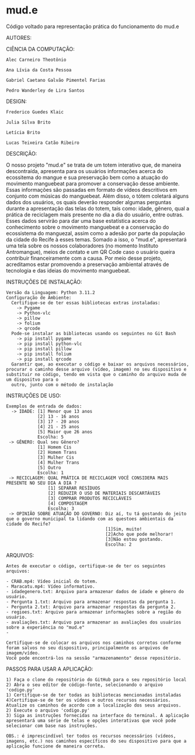 # mud.e
Código voltado para representação prática do funcionamento do mud.e

AUTORES:

  CIÊNCIA DA COMPUTAÇÃO:

    Alec Carneiro Theotônio

    Ana Lívia da Costa Pessoa

    Gabriel Caetano Galvão Pimentel Farias

    Pedro Wanderley de Lira Santos

  DESIGN:

    Frederico Guedes Klaic

    Julia Silva Brito

    Letícia Brito

    Lucas Teixeira Catão Ribeiro

 DESCRIÇÃO:

   O nosso projeto "mud.e" se trata de um totem interativo que, de maneira descontraída, apresenta para os usuários informações acerca do ecossitema do mangue e sua preservação bem como 
a atuação do movimento manguebeat para promover a conservação desse ambiente. Essas informações são passadas em formato de vídeos descritivos em conjunto com músicas do manguebeat. Além disso,
o tótem coletará alguns dados dos usuários, os quais deverão responder algumas perguntas durante a apresentação das telas do totem, tais como: idade, gênero, qual a prática de reciclagem mais 
presente no dia a dia do usuário, entre outras. Esses dados servirão para dar uma base estatística acerca do conhecimento sobre o movimento manguebeat e a conservação do ecossistema do manguezal, 
assim como a adesão por parte da população da cidade do Recife à esses temas. Somado a isso, o "mud.e", apresentará uma tela sobre os nossos colaboradores (no momento Instituto Antromangue), 
meios de contato e um QR Code caso o usuário queira contribuir financeiramente com a causa. Por meio desse projeto, acreditamos estar promovendo a preservação ambiental através de tecnologia 
e das ideias do movimento manguebeat.

INSTRUÇÕES DE INSTALAÇÃO:

    Versão da Linguagem: Python 3.11.2
    Configuração de Ambiente:
      Certifique-se de ter essas bibliotecas extras instaladas:
        -> Pygame
        -> Python-vlc
        -> pillow
        -> folium
        -> qrcode
      Pode-se instalar as bibliotecas usando os seguintes no Git Bash
        -> pip install pygame
        -> pip install python-vlc
        -> pip install pillow
        -> pip install folium
        -> pip install qrcode
      Garantir que, ao executar o código e baixar os arquivos necessários, procurar o caminho desse arquivo (vídeo, imagem) no seu dispositivo e substituir no código, tendo em vista que o caminho do arquivo muda de um dispositvo para o
      outro, junto com o método de instalação
     
INSTRUÇÕES DE USO:

    Exemplos de entrada de dados:
      -> IDADE: [1] Menor que 13 anos
                [2] 13 - 16 anos
                [3] 17 - 20 anos
                [4] 21 - 25 anos 
                [5] Maior que 26 anos
                Escolha: 5
     -> GÊNERO: Qual seu Gênero?
                [1] Homem Cis
                [2] Homem Trans
                [3] Mulher Cis
                [4] Mulher Trans
                [5] Outro
                Escolha: 1
     -> RECICLAGEM: QUAL PRÁTICA DE RECICLAGEM VOCÊ CONSIDERA MAIS PRESENTE NO SEU DIA A DIA ? 
                    [1] SEPARAR RESÍDUOS
                    [2] REDUZIR O USO DE MATERIAIS DESCARTÁVEIS
                    [3] COMPRAR PRODUTOS RECICLÁVEIS
                    [4] COMPOSTAGEM
                    Escolha: 3
     -> OPINIÃO SOBRE ATUAÇÃO DO GOVERNO: Diz aí, tu tá gostando do jeito que o governo municipal ta lidando com as questoes ambientais da cidade do Recife?  
                                          [1]Sim, muito!
                                          [2]Acho que pode melhorar!
                                          [3]Não estou gostando.
                                          Escolha: 2


ARQUIVOS:

    Antes de executar o código, certifique-se de ter os seguintes arquivos:

    - CRAB.mp4: Vídeo inicial do totem.
    - Maracatu.mp4: Vídeo informativo.
    - idadegenero.txt: Arquivo para armazenar dados de idade e gênero do usuário.
    - Pergunta 1.txt: Arquivo para armazenar respostas da pergunta 1.
    - Pergunta 2.txt: Arquivo para armazenar respostas da pergunta 2.
    - regioes.txt: Arquivo para armazenar informações sobre a região do usuário.
    - avaliações.txt: Arquivo para armazenar as avaliações dos usuários sobre a experiência no "mud.e"
    -

    Certifique-se de colocar os arquivos nos caminhos corretos conforme foram salvos no seu dispositivo, principalmente os arquivos de imagem/vídeo.
    Você pode encontrá-los na sessão "armazenamento" desse repositório.


PASSOS PARA USAR A APLICAÇÃO:

    1) Faça o clone do repositório do GitHub para o seu repositório local
    2) Abra o seu editor de código-fonte, selecionando o arquivo 'codigo.py'
    1) Certifique-se de ter todas as bibliotecas mencionadas instaladas
    4)Certifique-se de ter os vídeos e outros recursos necessários. Atualize os caminhos de acordo com a localização dos seus arquivos.
    2) Execute o arquivo 'codigo.py'
    3) Siga as instruções fornecidas na interface do terminal. A aplicação apresentará uma série de telas e opções interativas que você pode selecionar com base nas instruções.
    
    OBS.: é imprescindível ter todos os recursos necessários (vídeos, imagens, etc.) nos caminhos específicos do seu dispositivo para que a aplicação funcione de maneira correta.
    




